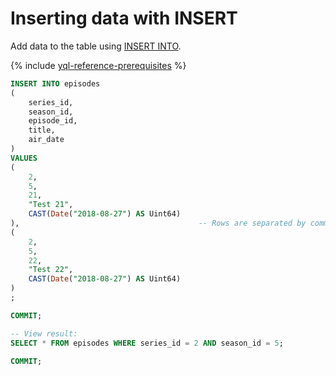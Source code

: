 # Inserting data with INSERT

Add data to the table using [INSERT INTO](../reference/syntax/insert_into.md).

{% include [yql-reference-prerequisites](_includes/yql_tutorial_prerequisites.md) %}

```sql
INSERT INTO episodes
(
    series_id,
    season_id,
    episode_id,
    title,
    air_date
)
VALUES
(
    2,
    5,
    21,
    "Test 21",
    CAST(Date("2018-08-27") AS Uint64)
),                                        -- Rows are separated by commas.
(
    2,
    5,
    22,
    "Test 22",
    CAST(Date("2018-08-27") AS Uint64)
)
;

COMMIT;

-- View result:
SELECT * FROM episodes WHERE series_id = 2 AND season_id = 5;

COMMIT;
```
